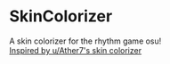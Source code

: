 # SkinColorizer
A skin colorizer for the rhythm game osu! <br />
[Inspired by u/Ather7's skin colorizer](https://www.reddit.com/r/osugame/comments/lg9yuj/i_made_a_program_to_recolor_your_skin_in_one_click/) <br/>